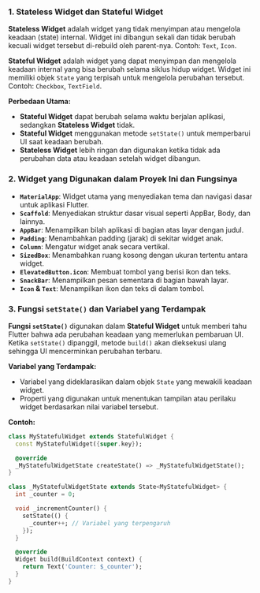 ### 1. Stateless Widget dan Stateful Widget

**Stateless Widget** adalah widget yang tidak menyimpan atau mengelola keadaan (state) internal. Widget ini dibangun sekali dan tidak berubah kecuali widget tersebut di-rebuild oleh parent-nya. Contoh: `Text`, `Icon`.

**Stateful Widget** adalah widget yang dapat menyimpan dan mengelola keadaan internal yang bisa berubah selama siklus hidup widget. Widget ini memiliki objek `State` yang terpisah untuk mengelola perubahan tersebut. Contoh: `Checkbox`, `TextField`.

**Perbedaan Utama:**
- **Stateful Widget** dapat berubah selama waktu berjalan aplikasi, sedangkan **Stateless Widget** tidak.
- **Stateful Widget** menggunakan metode `setState()` untuk memperbarui UI saat keadaan berubah.
- **Stateless Widget** lebih ringan dan digunakan ketika tidak ada perubahan data atau keadaan setelah widget dibangun.

### 2. Widget yang Digunakan dalam Proyek Ini dan Fungsinya

- **`MaterialApp`**: Widget utama yang menyediakan tema dan navigasi dasar untuk aplikasi Flutter.
- **`Scaffold`**: Menyediakan struktur dasar visual seperti AppBar, Body, dan lainnya.
- **`AppBar`**: Menampilkan bilah aplikasi di bagian atas layar dengan judul.
- **`Padding`**: Menambahkan padding (jarak) di sekitar widget anak.
- **`Column`**: Mengatur widget anak secara vertikal.
- **`SizedBox`**: Menambahkan ruang kosong dengan ukuran tertentu antara widget.
- **`ElevatedButton.icon`**: Membuat tombol yang berisi ikon dan teks.
- **`SnackBar`**: Menampilkan pesan sementara di bagian bawah layar.
- **`Icon` & `Text`**: Menampilkan ikon dan teks di dalam tombol.

### 3. Fungsi `setState()` dan Variabel yang Terdampak

**Fungsi `setState()`** digunakan dalam **Stateful Widget** untuk memberi tahu Flutter bahwa ada perubahan keadaan yang memerlukan pembaruan UI. Ketika `setState()` dipanggil, metode `build()` akan dieksekusi ulang sehingga UI mencerminkan perubahan terbaru.

**Variabel yang Terdampak:**
- Variabel yang dideklarasikan dalam objek `State` yang mewakili keadaan widget.
- Properti yang digunakan untuk menentukan tampilan atau perilaku widget berdasarkan nilai variabel tersebut.

**Contoh:**
```dart
class MyStatefulWidget extends StatefulWidget {
  const MyStatefulWidget({super.key});

  @override
  _MyStatefulWidgetState createState() => _MyStatefulWidgetState();
}

class _MyStatefulWidgetState extends State<MyStatefulWidget> {
  int _counter = 0;

  void _incrementCounter() {
    setState(() {
      _counter++; // Variabel yang terpengaruh
    });
  }

  @override
  Widget build(BuildContext context) {
    return Text('Counter: $_counter');
  }
}